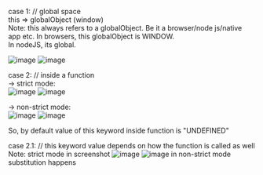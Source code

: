 case 1: // global space  
this => globalObject (window)  
Note: this always refers to a globalObject. Be it a browser/node js/native app etc. In browsers, this globalObject is WINDOW.  
In nodeJS, its global.  

![image](https://github.com/Gayathri229/JavaScript/assets/60467364/e019a8e2-ad7f-48af-bd76-5606a5ccec81)
![image](https://github.com/Gayathri229/JavaScript/assets/60467364/461b4436-0a6b-43b6-a38f-cf5016ba5350)


case 2: // inside a function  
-> strict mode:  
![image](https://github.com/Gayathri229/JavaScript/assets/60467364/7785a0d1-6248-46e5-81a4-6f646c906e7f)
![image](https://github.com/Gayathri229/JavaScript/assets/60467364/68654b36-a3e5-4e8c-8c3c-44dac6f978ab)

-> non-strict mode:  
![image](https://github.com/Gayathri229/JavaScript/assets/60467364/fa177e27-6f37-4665-8209-bd743dd42646)
![image](https://github.com/Gayathri229/JavaScript/assets/60467364/f112c22b-6469-413b-b002-33242964667f)

So, by default value of this keyword inside function is "UNDEFINED"


case 2.1: // this keyword value depends on how the function is called as well  
Note: strict mode in screenshot
![image](https://github.com/Gayathri229/JavaScript/assets/60467364/7d6ffbfa-9e6b-4505-be0d-521696935611)
![image](https://github.com/Gayathri229/JavaScript/assets/60467364/b790c033-a198-47a5-8097-0895545f91f5)
in non-strict mode substitution happens 

